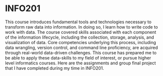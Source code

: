 # INFO201

This course introduces fundamental tools and technologies necessary to transform raw data into information. 
In doing so, I learn how to write code to work with data. 
The course covered skills associated with each component of the information lifecycle, including the collection, storage, analysis, and visualization of data. 
Core competencies underlying this process, including data wrangling, version control, and command line proficiency, are acquired through real-world data-driven challenges.
This course has prepared me to be able to apply these data-skills to my field of interest, or pursue higher level informatics courses.
Here are the assignments and group final project that I have completed during my time in INFO201. 
